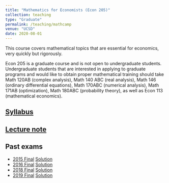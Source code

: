 ```yaml
---
title: "Mathematics for Economists (Econ 205)"
collection: teaching
type: "Graduate"
permalink: /teaching/mathcamp
venue: "UCSD"
date: 2020-08-01
---
```


This course covers mathematical topics that are essential for economics, very quickly but rigorously.

Econ 205 is a graduate course and is not open to undergraduate students. Undergraduate students that are interested in applying to graduate programs and would like to obtain proper mathematical training should take Math 120AB (complex analysis), Math 140 ABC (real analysis), Math 146 (ordinary differential equations), Math 170ABC (numerical analysis), Math 171AB (optimization), Math 180ABC (probability theory), as well as Econ 113 (mathematical economics).

## [Syllabus](/files/205_syllabus.pdf)

## [Lecture note](/files/mathprog.pdf)

## Past exams
- [2015 Final](/files/econ205final2015_withoutsol.pdf) [Solution](/files/econ205final2015_withsol.pdf)
- [2016 Final](/files/econ205final2016_withoutsol.pdf) [Solution](/files/econ205final2016_withsol.pdf)
- [2018 Final](/files/econ205final2018_withoutsol.pdf) [Solution](/files/econ205final2018_withsol.pdf)
- [2019 Final](/files/econ205final2019_withoutsol.pdf) [Solution](/files/econ205final2019_withsol.pdf)
